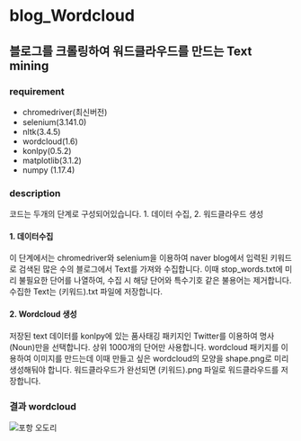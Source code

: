 # blog_Wordcloud
## 블로그를 크롤링하여 워드클라우드를 만드는 Text mining
### requirement
- chromedriver(최신버전)
- selenium(3.141.0)
- nltk(3.4.5)
- wordcloud(1.6)
- konlpy(0.5.2)
- matplotlib(3.1.2)
- numpy (1.17.4)
### description
코드는 두개의 단계로 구성되어있습니다. 1. 데이터 수집, 2. 워드클라우드 생성
  #### 1. 데이터수집
  이 단계에서는 chromedriver와 selenium을 이용하여 naver blog에서 입력된 키워드로 검색된 많은 수의 블로그에서 Text를 가져와 수집합니다. 이때 stop_words.txt에 미리 불필요한 단어를 나열하여, 수집 시 해당 단어와 특수기호 같은 불용어는 제거합니다. 수집한 Text는 (키워드).txt 파일에 저장합니다.

  #### 2. Wordcloud 생성 
  저장된 text 데이터를 konlpy에 있는 품사태깅 패키지인 Twitter를 이용하여 명사(Noun)만을 선택합니다. 상위 1000개의 단어만 사용합니다. wordcloud 패키지를 이용하여 이미지를 만드는데 이때 만들고 싶은 wordcloud의 모양을 shape.png로 미리 생성해둬야 합니다. 워드클라우드가 완선되면 (키워드).png 파일로 워드클라우드를 저장합니다.

### 결과 wordcloud
![포항 오도리](https://user-images.githubusercontent.com/28197373/82117633-3c4bef80-97ac-11ea-8f4d-3f6b81309f98.png)
